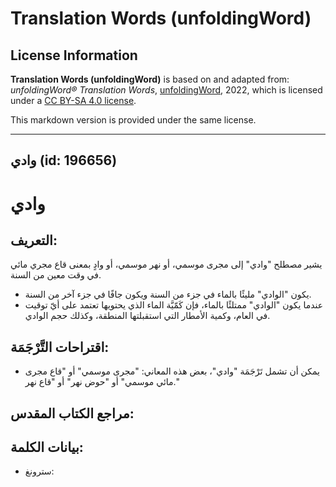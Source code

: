# Translation Words (unfoldingWord)

## License Information

**Translation Words (unfoldingWord)** is based on and adapted from: _unfoldingWord® Translation Words_, [unfoldingWord](https://unfoldingword.org/utw), 2022, which is licensed under a [CC BY-SA 4.0 license](https://creativecommons.org/licenses/by-sa/4.0/legalcode.en).

This markdown version is provided under the same license.



--------------------------------

## وادي (id: 196656)

وادي
====

التعريف:
--------

يشير مصطلح "وادي" إلى مجرى موسمي، أو نهر موسمي، أو وادٍ بمعنى قاع مجري مائي في وقت معين من السنة.

* يكون "الوادي" مليئًا بالماء في جزء من السنة ويكون جافًا في جزء آخر من السنة.
* عندما يكون "الوادي" ممتلئًا بالماء، فإن كَمّيَّة الماء الذي يحتويها تعتمد على أيّ توقيت في العام، وكمية الأمطار التي استقبلتها المنطقة، وكذلك حجم الوادي.

اقتراحات التَّرْجَمَة:
----------------------

* يمكن أن تشمل تَرْجَمَة "وادي"، بعض هذه المعاني: "مجرى موسمي" أو "قاع مجرى مائي موسمي" أو "حوض نهر" أو "قاع نهر."

مراجع الكتاب المقدس:
--------------------

بيانات الكلمة:
--------------

* سترونغ:


